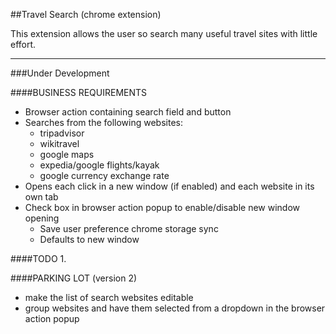 ##Travel Search (chrome extension)

This extension allows the user so search many useful travel sites with little effort.

---

###Under Development

####BUSINESS REQUIREMENTS
- Browser action containing search field and button
- Searches from the following websites:
	- tripadvisor
	- wikitravel
	- google maps
	- expedia/google flights/kayak
	- google currency exchange rate
- Opens each click in a new window (if enabled) and each website in its own tab
- Check box in browser action popup to enable/disable new window opening 
	- Save user preference chrome storage sync
	- Defaults to new window

####TODO
1. 

####PARKING LOT (version 2)
- make the list of search websites editable
- group websites and have them selected from a dropdown in the browser action popup